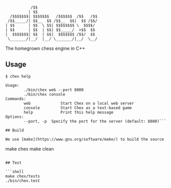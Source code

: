 ```
           /$$
          | $$                          
  /$$$$$$$| $$$$$$$   /$$$$$$  /$$   /$$
 /$$_____/| $$__  $$ /$$__  $$|  $$ /$$/
| $$      | $$  \ $$| $$$$$$$$ \  $$$$/ 
| $$      | $$  | $$| $$_____/  >$$  $$ 
|  $$$$$$$| $$  | $$|  $$$$$$$ /$$/  $$
 \_______/|__/  |__/ \_______/|__/  \__/
```

The homegrown chess engine in C++

## Usage

```shell
$ chex help

Usage:
        ./bin/chex web --port 8000
        ./bin/chex console
Commands:
        web             Start Chex on a local web server
        console         Start Chex as a text-based game
        help            Print this help message
Options:
        --port, -p  Specify the port for the server (default: 8080)```

## Build

We use [make](https://www.gnu.org/software/make/) to build the source

```
make chex
make clean
```

## Test

```shell
make chex/tests
./bin/chex.test
```

